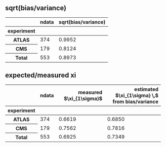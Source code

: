 ## sqrt(bias/variance)
<table border="0" class="dataframe">
<thead>
<tr style="text-align: right;">
<th></th>
<th>ndata</th>
<th>sqrt(bias/variance)</th>
</tr>
<tr>
<th>experiment</th>
<th></th>
<th></th>
</tr>
</thead>
<tbody>
<tr>
<th>ATLAS</th>
<td>374</td>
<td>0.9952</td>
</tr>
<tr>
<th>CMS</th>
<td>179</td>
<td>0.8124</td>
</tr>
<tr>
<th>Total</th>
<td>553</td>
<td>0.8973</td>
</tr>
</tbody>
</table>

## expected/measured xi
<table border="0" class="dataframe">
<thead>
<tr style="text-align: right;">
<th></th>
<th>ndata</th>
<th>measured $\xi_{1\sigma}$</th>
<th>estimated $\xi_{1\sigma} \,$ from bias/variance</th>
</tr>
<tr>
<th>experiment</th>
<th></th>
<th></th>
<th></th>
</tr>
</thead>
<tbody>
<tr>
<th>ATLAS</th>
<td>374</td>
<td>0.6619</td>
<td>0.6850</td>
</tr>
<tr>
<th>CMS</th>
<td>179</td>
<td>0.7562</td>
<td>0.7816</td>
</tr>
<tr>
<th>Total</th>
<td>553</td>
<td>0.6925</td>
<td>0.7349</td>
</tr>
</tbody>
</table>